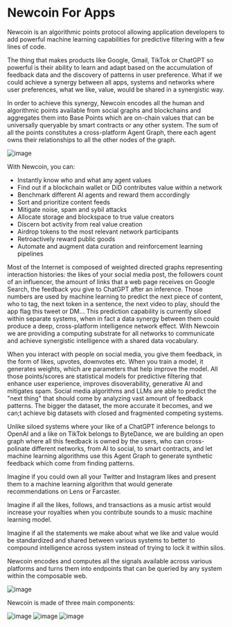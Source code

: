 # Newcoin For Apps

Newcoin is an algorithmic points protocol allowing application developers to add powerful machine learning capabilities for predictive filtering with a few lines of code.

The thing that makes products like Google, Gmail, TikTok or ChatGPT so powerful is their ability to learn and adapt based on the accumulation of feedback data and the discovery of patterns in user preference. What if we could achieve a synergy between all apps, systems and networks where user preferences, what we like, value, would be shared in a synergistic way.

In order to achieve this synergy, Newcoin encodes all the human and algorithmic points available from social graphs and blockchains and aggregates them into Base Points which are on-chain values that can be universally queryable by smart contracts or any other system. The sum of all the points constitutes a cross-platform Agent Graph, there each agent owns their relationships to all the other nodes of the graph.

![image](https://github.com/newfound8ion/developer/assets/112469623/6e9b926f-0376-449c-b1b3-606296dc4e63)


With Newcoin, you can:
* Instantly know who and what any agent values
* Find out if a blockchain wallet or DiD contributes value within a network
* Benchmark different AI agents and reward them accordingly
* Sort and prioritize content feeds
* Mitigate noise, spam and sybil attacks
* Allocate storage and blockspace to true value creators
* Discern bot activity from real value creation
* Airdrop tokens to the most relevant network participants
* Retroactively reward public goods
* Automate and augment data curation and reinforcement learning pipelines

Most of the Internet is composed of weighted directed graphs representing interaction histories: the likes of your social media post, the followers count of an influencer, the amount of links that a web page receives on Google Search, the feedback you give to ChatGPT after an inference. Those numbers are used by machine learning to predict the next piece of content, who to tag, the next token in a sentence, the next video to play, should the app flag this tweet or DM... This prediction capability is currently siloed within separate systems, when in fact a data synergy between them could produce a deep, cross-platform intelligence network effect. With Newcoin we are providing a computing substrate for all networks to communicate and achieve synergistic intelligence with a shared data vocabulary.

When you interact with people on social media, you give them feedback, in the form of likes, upvotes, downvotes etc. When you train a model, it generates weights, which are parameters that help improve the model. All those points/scores are statistical models for predictive filtering that enhance user experience, improves disoverability, generative AI and mitigates spam. Social media algorithms and LLMs are able to predict the "next thing" that should come by analyzing vast amount of feedback patterns. The bigger the dataset, the more accurate it becomes, and we can;t achieve big datasets with closed and fragmented competing systems.

Unlike siloed systems where your like of a ChatGPT inference belongs to OpenAI and a like on TikTok belongs to ByteDance, we are building an open graph where all this feedback is owned by the users, who can cross-polinate different networks, from AI to social, to smart contracts, and let machine learning algorithms use this Agent Graph to generate synthetic feedback which come from finding patterns. 

Imagine if you could own all your Twitter and Instagram likes and present them to a machine learning algorithm that would generate recommendations on Lens or Farcaster.

Imagine if all the likes, follows, and transactions as a music artist would increase your royalties when you contribute sounds to a music machine learning model.

Imagine if all the statements we make about what we like and value would be standardized and shared between various systems to better to compound intelligence across system instead of trying to lock it within silos.

Newcoin encodes and computes all the signals available across various platforms and turns them into endpoints that can be queried by any system within the composable web.

![image](https://github.com/newfound8ion/developer/assets/112469623/941ebc1a-2257-44d9-82ff-eb645b000c06)

Newcoin is made of three main components:

![image](https://github.com/newfound8ion/developer/assets/112469623/7b53131d-5337-43f4-950e-c79120191448)
![image](https://github.com/newfound8ion/developer/assets/112469623/bde83305-f022-4ab4-a002-dc7a2565ceeb)
![image](https://github.com/newfound8ion/developer/assets/112469623/4e7cf73c-99de-4046-a39e-d021f17def7a)


